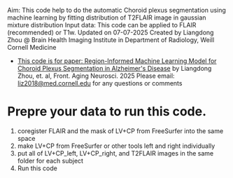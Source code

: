 Aim: This code help to do the automatic Choroid plexus segmentation using machine learning by fitting distribution of T2FLAIR image in gaussian mixture distribution
Input data: This code can be applied to FLAIR (recommended) or T1w.
Updated on 07-07-2025
Created by Liangdong Zhou @ Brain Health Imaging Institute in Department of Radiology, Weill Cornell Medicine

* [This code is for paper: Region-Informed Machine Learning Model for Choroid Plexus Segmentation in  Alzheimer's Disease](https://www.frontiersin.org/journals/aging-neuroscience/articles/10.3389/fnagi.2025.1613320)
by Liangdong  Zhou, et. al, Front. Aging Neurosci. 2025
Please email: liz2018@med.cornell.edu for any questions or comments

# Prepre your data to run this code.
1. coregister FLAIR and the mask of LV+CP from FreeSurfer into the same space
2. make LV+CP from FreeSurfer or other tools left and right individually
3. put all of LV+CP_left, LV+CP_right, and T2FLAIR images in the same folder for each subject
4. Run this code
